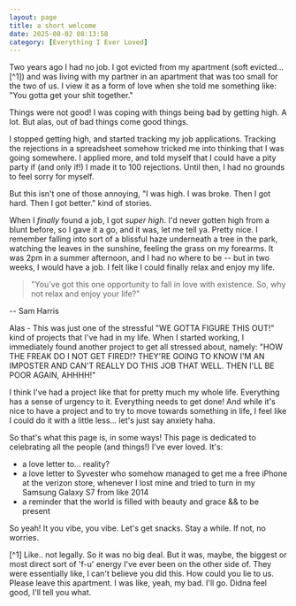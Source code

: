 ```yaml
---
layout: page
title: a short welcome
date: 2025-08-02 08:13:58
category: [Everything I Ever Loved]
---
```

Two years ago I had no job. I got evicted from my apartment (soft evicted...[^1]) and was living with my partner in an apartment that was too small for the two of us. I view it as a form of love when she told me something like: "You gotta get your shit together." 

Things were not good! I was coping with things being bad by getting high. A lot. But alas, out of bad things come good things. 

I stopped getting high, and started tracking my job applications. Tracking the rejections in a spreadsheet somehow tricked me into thinking that I was going somewhere. I applied more, and told myself that I could have a pity party if (and only if!) I made it to 100 rejections. Until then, I had no grounds to feel sorry for myself. 

But this isn't one of those annoying, "I was high. I was broke. Then I got hard. Then I got better." kind of stories. 

When I _finally_ found a job, I got *super high*. I'd never gotten high from a blunt before, so I gave it a go, and it was, let me tell ya. Pretty nice. I remember falling into sort of a blissful haze underneath a tree in the park, watching the leaves in the sunshine, feeling the grass on my forearms. It was 2pm in a summer afternoon, and I had no where to be -- but in two weeks, I would have a job. I felt like I could finally relax and enjoy my life. 

> "You've got this one opportunity to fall in love with existence. So, why not relax and enjoy your life?"

-- Sam Harris 

Alas - This was just one of the stressful "WE GOTTA FIGURE THIS OUT!" kind of projects that I've had in my life. When I started working, I immediately found another project to get all stressed about, namely: "HOW THE FREAK DO I NOT GET FIRED!? THEY'RE GOING TO KNOW I'M AN IMPOSTER AND CAN'T REALLY DO THIS JOB THAT WELL. THEN I'LL BE POOR AGAIN, AHHHH!"

I think I've had a project like that for pretty much my whole life. Everything has a sense of urgency to it. Everything needs to get done! And while it's nice to have a project and to try to move towards something in life, I feel like I could do it with a little less... let's just say anxiety haha. 

So that's what this page is, in some ways! This page is dedicated to celebrating all the people (and things!) I've ever loved. It's: 
- a love letter to... reality? 
- a love letter to Syvester who somehow managed to get me a free iPhone at the verizon store, whenever I lost mine and tried to turn in my Samsung Galaxy S7 from like 2014
- a reminder that the world is filled with beauty and grace && to be present

So yeah! It you vibe, you vibe. Let's get snacks. Stay a while. If not, no worries. 

[^1] Like.. not legally. So it was no big deal. But it was, maybe, the biggest or most direct sort of 'f-u' energy I've ever been on the other side of. They were essentially like, I can't believe you did this. How could you lie to us. Please leave this apartment. I was like, yeah, my bad. I'll go. Didna feel good, I'll tell you what. 